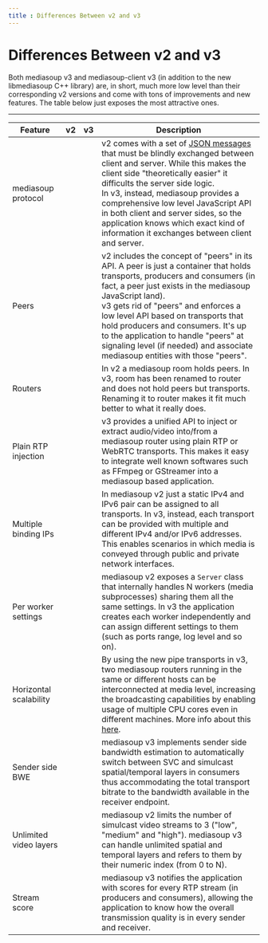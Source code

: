 ```yaml
---
title : Differences Between v2 and v3
---
```



# Differences Between v2 and v3

Both mediasoup v3 and mediasoup-client v3 (in addition to the new libmediasoup C++ library) are, in short, much more low level than their corresponding v2 versions and come with tons of improvements and new features. The table below just exposes the most attractive ones.

----

<div markdown="1" class="table-wrapper L1-small L4">

Feature                 | v2 | v3 | Description
----------------------- | -- | -- | -------------------------------
mediasoup protocol      | <span class="checkbox on"/> | <span class="checkbox"/> | v2 comes with a set of [JSON messages](https://mediasoup.org/documentation/v2/mediasoup-protocol/) that must be blindly exchanged between client and server. While this makes the client side "theoretically easier" it difficults the server side logic.<br>In v3, instead, mediasoup provides a comprehensive low level JavaScript API in both client and server sides, so the application knows which exact kind of information it exchanges between client and server.
Peers                   | <span class="checkbox on"/> | <span class="checkbox"/> | v2 includes the concept of "peers" in its API. A peer is just a container that holds transports, producers and consumers (in fact, a peer just exists in the mediasoup JavaScript land).<br>v3 gets rid of "peers" and enforces a low level API based on transports that hold producers and consumers. It's up to the application to handle "peers" at signaling level (if needed) and associate mediasoup entities with those "peers".
Routers                 | <span class="checkbox"/> | <span class="checkbox on"/> | In v2 a mediasoup room holds peers. In v3, room has been renamed to router and does not hold peers but transports. Renaming it to router makes it fit much better to what it really does.
Plain RTP injection     | <span class="checkbox"/> | <span class="checkbox on"/> | v3 provides a unified API to inject or extract audio/video into/from a mediasoup router using plain RTP or WebRTC transports. This makes it easy to integrate well known softwares such as FFmpeg or GStreamer into a mediasoup based application.
Multiple binding IPs    | <span class="checkbox"/> | <span class="checkbox on"/> | In mediasoup v2 just a static IPv4 and IPv6 pair can be assigned to all transports. In v3, instead, each transport can be provided with multiple and different IPv4 and/or IPv6 addresses. This enables scenarios in which media is conveyed through public and private network interfaces.
Per worker settings     | <span class="checkbox"/> | <span class="checkbox on"/> | mediasoup v2 exposes a `Server` class that internally handles N workers (media subprocesses) sharing them all the same settings. In v3 the application creates each worker independently and can assign different settings to them (such as ports range, log level and so on).
Horizontal scalability  | <span class="checkbox"/> | <span class="checkbox on"/> | By using the new pipe transports in v3, two mediasoup routers running in the same or different hosts can be interconnected at media level, increasing the broadcasting capabilities by enabling usage of multiple CPU cores even in different machines. More info about this [here](/documentation/v3/mediasoup/scalability/).
Sender side BWE         | <span class="checkbox"/> | <span class="checkbox on"/> | mediasoup v3 implements sender side bandwidth estimation to automatically switch between SVC and simulcast spatial/temporal layers in consumers thus accommodating the total transport bitrate to the bandwidth available in the receiver endpoint.
Unlimited video layers  | <span class="checkbox"/> | <span class="checkbox on"/> | mediasoup v2 limits the number of simulcast video streams to 3 ("low", "medium" and "high"). mediasoup v3 can handle unlimited spatial and temporal layers and refers to them by their numeric index (from 0 to N).
Stream score            | <span class="checkbox"/> | <span class="checkbox on"/> | mediasoup v3 notifies the application with scores for every RTP stream (in producers and consumers), allowing the application to know how the overall transmission quality is in every sender and receiver.

</div>
